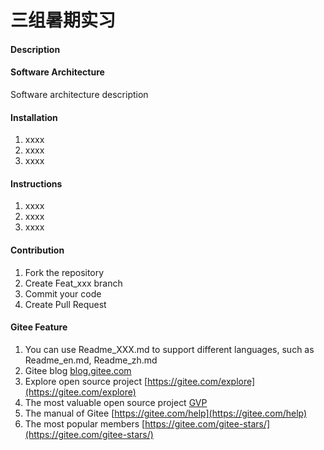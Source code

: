 # 三组暑期实习

#### Description



#### Software Architecture

Software architecture description

#### Installation

1. xxxx
2. xxxx
3. xxxx

#### Instructions

1. xxxx
2. xxxx
3. xxxx

#### Contribution



1. Fork the repository
2. Create Feat_xxx branch
3. Commit your code
4. Create Pull Request

#### Gitee Feature



1. You can use Readme\_XXX.md to support different languages, such as Readme\_en.md, Readme\_zh.md
2. Gitee blog [blog.gitee.com](https://blog.gitee.com)
3. Explore open source project [https://gitee.com/explore](https://gitee.com/explore)
4. The most valuable open source project [GVP](https://gitee.com/gvp)
5. The manual of Gitee [https://gitee.com/help](https://gitee.com/help)
6. The most popular members  [https://gitee.com/gitee-stars/](https://gitee.com/gitee-stars/)
